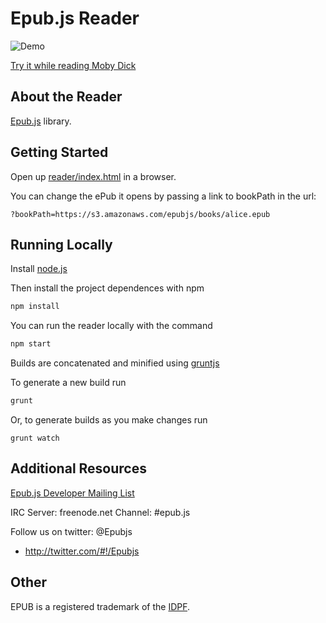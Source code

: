 Epub.js Reader
================================

![Demo](http://fchasen.com/futurepress/epubjs-reader_moby-dick.png)

[Try it while reading Moby Dick](http://futurepress.github.com/epubjs-reader/)

About the Reader
-------------------------

[Epub.js](http://futurepress.github.com/epub.js/) library.


Getting Started
-------------------------

Open up [reader/index.html](http://futurepress.github.com/epubjs-reader/index.html) in a browser.

You can change the ePub it opens by passing a link to bookPath in the url:

`?bookPath=https://s3.amazonaws.com/epubjs/books/alice.epub`

Running Locally
-------------------------

Install [node.js](http://nodejs.org/)

Then install the project dependences with npm

```javascript
npm install
```

You can run the reader locally with the command

```javascript
npm start
```

Builds are concatenated and minified using [gruntjs](http://gruntjs.com/getting-started)

To generate a new build run

```javascript
grunt
```

Or, to generate builds as you make changes run

```
grunt watch
```

Additional Resources
-------------------------

[Epub.js Developer Mailing List](https://groups.google.com/forum/#!forum/epubjs)

IRC Server: freenode.net Channel: #epub.js

Follow us on twitter: @Epubjs

+ http://twitter.com/#!/Epubjs

Other
-------------------------

EPUB is a registered trademark of the [IDPF](http://idpf.org/).
